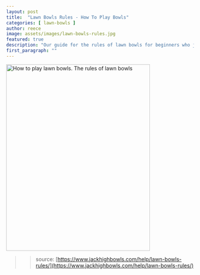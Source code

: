 ```yaml
---
layout: post
title:  "Lawn Bowls Rules - How To Play Bowls"
categories: [ lawn-bowls ]
author: reece
image: assets/images/lawn-bowls-rules.jpg
featured: true
description: "Our guide for the rules of lawn bowls for beginners who just want the basics of lawn bowling, without any extra complication. Read our guide, get out on the greens and get playing."
first_paragraph: ""
---
```


<img src="/assets/images/rules-of-lawn-bowls.jpg" width="386" height="500" alt="How to play lawn bowls. The rules of lawn bowls" style="max-height: 500px;" />

>> source: [https://www.jackhighbowls.com/help/lawn-bowls-rules/](https://www.jackhighbowls.com/help/lawn-bowls-rules/)
